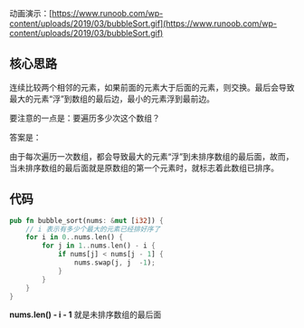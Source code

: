 动画演示：[https://www.runoob.com/wp-content/uploads/2019/03/bubbleSort.gif](https://www.runoob.com/wp-content/uploads/2019/03/bubbleSort.gif)

## 核心思路
连续比较两个相邻的元素，如果前面的元素大于后面的元素，则交换。最后会导致最大的元素“浮”到数组的最后边，最小的元素浮到最前边。

要注意的一点是：要遍历多少次这个数组？

答案是：

由于每次遍历一次数组，都会导致最大的元素“浮”到未排序数组的最后面，故而，当未排序数组的最后面就是原数组的第一个元素时，就标志着此数组已排序。

## 代码
```rust
pub fn bubble_sort(nums: &mut [i32]) {
    // i 表示有多少个最大的元素已经排好序了
    for i in 0..nums.len() {
        for j in 1..nums.len() - i {
            if nums[j] < nums[j - 1] {
                nums.swap(j, j  -1);
            }
        }
    }
}
```

**nums.len() - i - 1** 就是未排序数组的最后面

